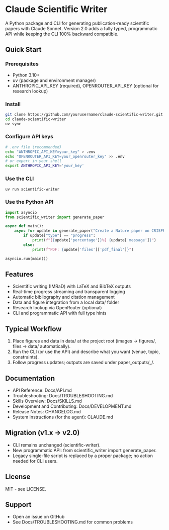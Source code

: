 # Claude Scientific Writer

A Python package and CLI for generating publication-ready scientific papers with Claude Sonnet. Version 2.0 adds a fully typed, programmatic API while keeping the CLI 100% backward compatible.

## Quick Start

### Prerequisites
- Python 3.10+
- uv (package and environment manager)
- ANTHROPIC_API_KEY (required), OPENROUTER_API_KEY (optional for research lookup)

### Install
```bash
git clone https://github.com/yourusername/claude-scientific-writer.git
cd claude-scientific-writer
uv sync
```

### Configure API keys
```bash
# .env file (recommended)
echo "ANTHROPIC_API_KEY=your_key" > .env
echo "OPENROUTER_API_KEY=your_openrouter_key" >> .env
# or export in your shell
export ANTHROPIC_API_KEY='your_key'
```

### Use the CLI
```bash
uv run scientific-writer
```

### Use the Python API
```python
import asyncio
from scientific_writer import generate_paper

async def main():
    async for update in generate_paper("Create a Nature paper on CRISPR gene editing"):
        if update["type"] == "progress":
            print(f"[{update['percentage']}%] {update['message']}")
        else:
            print(f"PDF: {update['files']['pdf_final']}")

asyncio.run(main())
```

## Features
- Scientific writing (IMRaD) with LaTeX and BibTeX outputs
- Real-time progress streaming and transparent logging
- Automatic bibliography and citation management
- Data and figure integration from a local data/ folder
- Research lookup via OpenRouter (optional)
- CLI and programmatic API with full type hints

## Typical Workflow
1. Place figures and data in data/ at the project root (images -> figures/, files -> data/ automatically).
2. Run the CLI (or use the API) and describe what you want (venue, topic, constraints).
3. Follow progress updates; outputs are saved under paper_outputs/<timestamp>_<topic>/.

## Documentation
- API Reference: Docs/API.md
- Troubleshooting: Docs/TROUBLESHOOTING.md
- Skills Overview: Docs/SKILLS.md
- Development and Contributing: Docs/DEVELOPMENT.md
- Release Notes: CHANGELOG.md
- System Instructions (for the agent): CLAUDE.md

## Migration (v1.x -> v2.0)
- CLI remains unchanged (scientific-writer).
- New programmatic API: from scientific_writer import generate_paper.
- Legacy single-file script is replaced by a proper package; no action needed for CLI users.

## License
MIT - see LICENSE.

## Support
- Open an issue on GitHub
- See Docs/TROUBLESHOOTING.md for common problems
